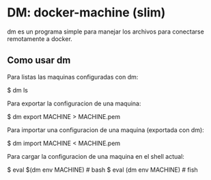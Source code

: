 # DM: docker-machine (slim)

  dm es un programa simple para manejar los archivos para conectarse
remotamente a docker.

## Como usar dm

Para listas las maquinas configuradas con dm:

  $ dm ls

Para exportar la configuracion de una maquina:

  $ dm export MACHINE > MACHINE.pem

Para importar una configuracion de una maquina (exportada con dm):

  $ dm import MACHINE < MACHINE.pem

Para cargar la configuracion de una maquina en el shell actual:

  $ eval $(dm env MACHINE) # bash
  $ eval (dm env MACHINE) # fish
